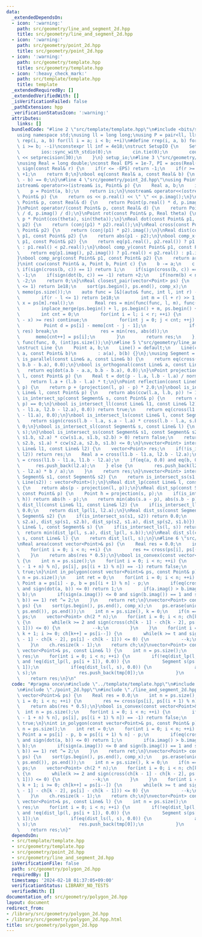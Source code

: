 ```yaml
---
data:
  _extendedDependsOn:
  - icon: ':warning:'
    path: src/geometry/line_and_segment_2d.hpp
    title: src/geometry/line_and_segment_2d.hpp
  - icon: ':warning:'
    path: src/geometry/point_2d.hpp
    title: src/geometry/point_2d.hpp
  - icon: ':warning:'
    path: src/geometry/template.hpp
    title: src/geometry/template.hpp
  - icon: ':heavy_check_mark:'
    path: src/template/template.hpp
    title: template
  _extendedRequiredBy: []
  _extendedVerifiedWith: []
  _isVerificationFailed: false
  _pathExtension: hpp
  _verificationStatusIcon: ':warning:'
  attributes:
    links: []
  bundledCode: "#line 2 \"src/template/template.hpp\"\n#include <bits/stdc++.h>\n\
    using namespace std;\nusing ll = long long;\nusing P = pair<ll, ll>;\n#define\
    \ rep(i, a, b) for(ll i = a; i < b; ++i)\n#define rrep(i, a, b) for(ll i = a;\
    \ i >= b; --i)\nconstexpr ll inf = 4e18;\nstruct SetupIO {\n    SetupIO() {\n\
    \        ios::sync_with_stdio(0);\n        cin.tie(0);\n        cout << fixed\
    \ << setprecision(30);\n    }\n} setup_io;\n#line 3 \"src/geometry/template.hpp\"\
    \nusing Real = long double;\nconst Real EPS = 1e-7, PI = acos(Real(-1.0));\nint\
    \ sign(const Real& r) {\n    if(r <= -EPS) return -1;\n    if(r >= +EPS) return\
    \ +1;\n    return 0;\n}\nbool eq(const Real& a, const Real& b) {\n    return sign(a\
    \ - b) == 0;\n}\n#line 4 \"src/geometry/point_2d.hpp\"\nusing Point = complex<Real>;\n\
    istream& operator>>(istream& is, Point& p) {\n    Real a, b;\n    is >> a >> b;\n\
    \    p = Point(a, b);\n    return is;\n}\nostream& operator<<(ostream& os, const\
    \ Point& p) {\n    return os << p.real() << \" \" << p.imag();\n}\nPoint operator*(const\
    \ Point& p, const Real& d) {\n    return Point(p.real() * d, p.imag() * d);\n\
    }\nPoint operator/(const Point& p, const Real& d) {\n    return Point(p.real()\
    \ / d, p.imag() / d);\n}\nPoint rot(const Point& p, Real theta) {\n    return\
    \ p * Point(cos(theta), sin(theta));\n}\nReal dot(const Point& p1, const Point&\
    \ p2) {\n    return (conj(p1) * p2).real();\n}\nReal cross(const Point& p1, const\
    \ Point& p2) {\n    return (conj(p1) * p2).imag();\n}\nReal dist(const Point&\
    \ p1, const Point& p2) {\n    return abs(p1 - p2);\n}\nbool comp_x(const Point&\
    \ p1, const Point& p2) {\n    return eq(p1.real(), p2.real()) ? p1.imag() < p2.imag()\
    \ : p1.real() < p2.real();\n}\nbool comp_y(const Point& p1, const Point& p2) {\n\
    \    return eq(p1.imag(), p2.imag()) ? p1.real() < p2.real() : p1.imag() < p2.imag();\n\
    }\nbool comp_arg(const Point& p1, const Point& p2) {\n    return arg(p1) < arg(p2);\n\
    }\nint ccw(const Point& a, Point b, Point c) {\n    b -= a;\n    c -= a;\n   \
    \ if(sign(cross(b, c)) == 1) return 1;\n    if(sign(cross(b, c)) == -1) return\
    \ -1;\n    if(sign(dot(b, c)) == -1) return +2;\n    if(norm(b) < norm(c)) return\
    \ -2;\n    return 0;\n}\nReal closest_pair(vector<Point> ps) {\n    if((int)ps.size()\
    \ <= 1) return 1e18;\n    sort(ps.begin(), ps.end(), comp_x);\n    vector<Point>\
    \ memo(ps.size());\n    auto func = [&](auto& func, int l, int r) -> Real {\n\
    \        if(r - l <= 1) return 1e18;\n        int m = (l + r) >> 1;\n        Real\
    \ x = ps[m].real();\n        Real res = min(func(func, l, m), func(func, m, r));\n\
    \        inplace_merge(ps.begin() + l, ps.begin() + m, ps.begin() + r, comp_y);\n\
    \        int cnt = 0;\n        for(int i = l; i < r; ++i) {\n            if(abs(ps[i].real()\
    \ - x) >= res) continue;\n            for(int j = 0; j < cnt; ++j) {\n       \
    \         Point d = ps[i] - memo[cnt - j - 1];\n                if(d.imag() >=\
    \ res) break;\n                res = min(res, abs(d));\n            }\n      \
    \      memo[cnt++] = ps[i];\n        }\n        return res;\n    };\n    return\
    \ func(func, 0, (int)ps.size());\n}\n#line 5 \"src/geometry/line_and_segment_2d.hpp\"\
    \nstruct Line {\n    Point a, b;\n    Line() = default;\n    Line(const Point&\
    \ a, const Point& b)\n        : a(a), b(b) {}\n};\nusing Segment = Line;\nbool\
    \ is_parallel(const Line& a, const Line& b) {\n    return eq(cross(a.b - a.a,\
    \ b.b - b.a), 0.0);\n}\nbool is_orthogonal(const Line& a, const Line& b) {\n \
    \   return eq(dot(a.b - a.a, b.b - b.a), 0.0);\n}\nPoint projection(const Line&\
    \ l, const Point& p) {\n    Real t = dot(p - l.a, l.b - l.a) / norm(l.b - l.a);\n\
    \    return l.a + (l.b - l.a) * t;\n}\nPoint reflection(const Line& l, const Point&\
    \ p) {\n    return p + (projection(l, p) - p) * 2.0;\n}\nbool is_intersect_lp(const\
    \ Line& l, const Point& p) {\n    return abs(ccw(l.a, l.b, p)) != 1;\n}\nbool\
    \ is_intersect_sp(const Segment& s, const Point& p) {\n    return ccw(s.a, s.b,\
    \ p) == 0;\n}\nbool is_intersect_ll(const Line& l1, const Line& l2) {\n    if(!eq(cross(l1.b\
    \ - l1.a, l2.b - l2.a), 0.0)) return true;\n    return eq(cross(l1.b - l1.a, l2.b\
    \ - l1.a), 0.0);\n}\nbool is_intersect_ls(const Line& l, const Segment& s) {\n\
    \    return sign(cross(l.b - l.a, s.a - l.a) * cross(l.b - l.a, s.b - l.a)) <=\
    \ 0;\n}\nbool is_intersect_sl(const Segment& s, const Line& l) {\n    return is_intersect_ls(l,\
    \ s);\n}\nbool is_intersect_ss(const Segment& s1, const Segment& s2) {\n    if(ccw(s1.a,\
    \ s1.b, s2.a) * ccw(s1.a, s1.b, s2.b) > 0) return false;\n    return ccw(s2.a,\
    \ s2.b, s1.a) * ccw(s2.a, s2.b, s1.b) <= 0;\n}\nvector<Point> intersection_ll(const\
    \ Line& l1, const Line& l2) {\n    vector<Point> res;\n    if(!is_intersect_ll(l1,\
    \ l2)) return res;\n    Real a = cross(l1.b - l1.a, l2.b - l2.a);\n    Real b\
    \ = cross(l1.b - l1.a, l1.b - l2.a);\n    if(eq(a, 0.0) and eq(b, 0.0)) {\n  \
    \      res.push_back(l2.a);\n    } else {\n        res.push_back(l2.a + (l2.b\
    \ - l2.a) * b / a);\n    }\n    return res;\n}\nvector<Point> intersection_ss(const\
    \ Segment& s1, const Segment& s2) {\n    return is_intersect_ss(s1, s2) ? intersection_ll(Line(s1),\
    \ Line(s2)) : vector<Point>();\n}\nReal dist_lp(const Line& l, const Point& p)\
    \ {\n    return abs(p - projection(l, p));\n}\nReal dist_sp(const Segment& s,\
    \ const Point& p) {\n    Point h = projection(s, p);\n    if(is_intersect_sp(s,\
    \ h)) return abs(h - p);\n    return min(abs(s.a - p), abs(s.b - p));\n}\nReal\
    \ dist_ll(const Line& l1, const Line& l2) {\n    if(is_intersect_ll(l1, l2)) return\
    \ 0.0;\n    return dist_lp(l1, l2.a);\n}\nReal dist_ss(const Segment& s1, const\
    \ Segment& s2) {\n    if(is_intersect_ss(s1, s2)) return 0.0;\n    return min({dist_sp(s1,\
    \ s2.a), dist_sp(s1, s2.b), dist_sp(s2, s1.a), dist_sp(s2, s1.b)});\n}\nReal dist_ls(const\
    \ Line& l, const Segment& s) {\n    if(is_intersect_ls(l, s)) return 0.0;\n  \
    \  return min(dist_lp(l, s.a), dist_lp(l, s.b));\n}\nReal dist_sl(const Segment&\
    \ s, const Line& l) {\n    return dist_ls(l, s);\n}\n#line 6 \"src/geometry/polygon_2d.hpp\"\
    \nReal area(const vector<Point>& ps) {\n    Real res = 0.0;\n    int n = ps.size();\n\
    \    for(int i = 0; i < n; ++i) {\n        res += cross(ps[i], ps[(i + 1) % n]);\n\
    \    }\n    return abs(res * 0.5);\n}\nbool is_convex(const vector<Point>& ps)\
    \ {\n    int n = ps.size();\n    for(int i = 0; i < n; ++i) {\n        if(ccw(ps[(i\
    \ - 1 + n) % n], ps[i], ps[(i + 1) % n]) == -1) return false;\n    }\n    return\
    \ true;\n}\nint in_polygon(const vector<Point>& ps, const Point& p) {\n    int\
    \ n = ps.size();\n    int ret = 0;\n    for(int i = 0; i < n; ++i) {\n       \
    \ Point a = ps[i] - p, b = ps[(i + 1) % n] - p;\n        if(eq(cross(a, b), 0.0)\
    \ and sign(dot(a, b)) <= 0) return 1;\n        if(a.imag() > b.imag()) swap(a,\
    \ b);\n        if(sign(a.imag()) <= 0 and sign(b.imag()) == 1 and sign(cross(a,\
    \ b)) == 1) ret ^= 2;\n    }\n    return ret;\n}\nvector<Point> convex_hull(vector<Point>\
    \ ps) {\n    sort(ps.begin(), ps.end(), comp_x);\n    ps.erase(unique(ps.begin(),\
    \ ps.end()), ps.end());\n    int n = ps.size(), k = 0;\n    if(n == 1) return\
    \ ps;\n    vector<Point> ch(2 * n);\n    for(int i = 0; i < n; ch[k++] = ps[i++])\
    \ {\n        while(k >= 2 and sign(cross(ch[k - 1] - ch[k - 2], ps[i] - ch[k -\
    \ 1])) <= 0) {\n            --k;\n        }\n    }\n    for(int i = n - 2, t =\
    \ k + 1; i >= 0; ch[k++] = ps[i--]) {\n        while(k >= t and sign(cross(ch[k\
    \ - 1] - ch[k - 2], ps[i] - ch[k - 1])) <= 0) {\n            --k;\n        }\n\
    \    }\n    ch.resize(k - 1);\n    return ch;\n}\nvector<Point> convex_cut(const\
    \ vector<Point>& ps, const Line& l) {\n    int n = ps.size();\n    vector<Point>\
    \ res;\n    for(int i = 0; i < n; ++i) {\n        if(!eq(dist_lp(l, ps[i]), 0.0)\
    \ and !eq(dist_lp(l, ps[i + 1]), 0.0)) {\n            Segment s(ps[i], ps[i +\
    \ 1]);\n            if(eq(dist_ls(l, s), 0.0)) {\n                auto tmp = intersection_ll(l,\
    \ s);\n                res.push_back(tmp[0]);\n            }\n        }\n    }\n\
    \    return res;\n}\n"
  code: "#pragma once\n#include \"../template/template.hpp\"\n#include \"./template.hpp\"\
    \n#include \"./point_2d.hpp\"\n#include \"./line_and_segment_2d.hpp\"\nReal area(const\
    \ vector<Point>& ps) {\n    Real res = 0.0;\n    int n = ps.size();\n    for(int\
    \ i = 0; i < n; ++i) {\n        res += cross(ps[i], ps[(i + 1) % n]);\n    }\n\
    \    return abs(res * 0.5);\n}\nbool is_convex(const vector<Point>& ps) {\n  \
    \  int n = ps.size();\n    for(int i = 0; i < n; ++i) {\n        if(ccw(ps[(i\
    \ - 1 + n) % n], ps[i], ps[(i + 1) % n]) == -1) return false;\n    }\n    return\
    \ true;\n}\nint in_polygon(const vector<Point>& ps, const Point& p) {\n    int\
    \ n = ps.size();\n    int ret = 0;\n    for(int i = 0; i < n; ++i) {\n       \
    \ Point a = ps[i] - p, b = ps[(i + 1) % n] - p;\n        if(eq(cross(a, b), 0.0)\
    \ and sign(dot(a, b)) <= 0) return 1;\n        if(a.imag() > b.imag()) swap(a,\
    \ b);\n        if(sign(a.imag()) <= 0 and sign(b.imag()) == 1 and sign(cross(a,\
    \ b)) == 1) ret ^= 2;\n    }\n    return ret;\n}\nvector<Point> convex_hull(vector<Point>\
    \ ps) {\n    sort(ps.begin(), ps.end(), comp_x);\n    ps.erase(unique(ps.begin(),\
    \ ps.end()), ps.end());\n    int n = ps.size(), k = 0;\n    if(n == 1) return\
    \ ps;\n    vector<Point> ch(2 * n);\n    for(int i = 0; i < n; ch[k++] = ps[i++])\
    \ {\n        while(k >= 2 and sign(cross(ch[k - 1] - ch[k - 2], ps[i] - ch[k -\
    \ 1])) <= 0) {\n            --k;\n        }\n    }\n    for(int i = n - 2, t =\
    \ k + 1; i >= 0; ch[k++] = ps[i--]) {\n        while(k >= t and sign(cross(ch[k\
    \ - 1] - ch[k - 2], ps[i] - ch[k - 1])) <= 0) {\n            --k;\n        }\n\
    \    }\n    ch.resize(k - 1);\n    return ch;\n}\nvector<Point> convex_cut(const\
    \ vector<Point>& ps, const Line& l) {\n    int n = ps.size();\n    vector<Point>\
    \ res;\n    for(int i = 0; i < n; ++i) {\n        if(!eq(dist_lp(l, ps[i]), 0.0)\
    \ and !eq(dist_lp(l, ps[i + 1]), 0.0)) {\n            Segment s(ps[i], ps[i +\
    \ 1]);\n            if(eq(dist_ls(l, s), 0.0)) {\n                auto tmp = intersection_ll(l,\
    \ s);\n                res.push_back(tmp[0]);\n            }\n        }\n    }\n\
    \    return res;\n}"
  dependsOn:
  - src/template/template.hpp
  - src/geometry/template.hpp
  - src/geometry/point_2d.hpp
  - src/geometry/line_and_segment_2d.hpp
  isVerificationFile: false
  path: src/geometry/polygon_2d.hpp
  requiredBy: []
  timestamp: '2024-02-18 01:37:05+09:00'
  verificationStatus: LIBRARY_NO_TESTS
  verifiedWith: []
documentation_of: src/geometry/polygon_2d.hpp
layout: document
redirect_from:
- /library/src/geometry/polygon_2d.hpp
- /library/src/geometry/polygon_2d.hpp.html
title: src/geometry/polygon_2d.hpp
---
```

